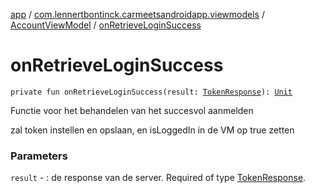 [app](../../index.md) / [com.lennertbontinck.carmeetsandroidapp.viewmodels](../index.md) / [AccountViewModel](index.md) / [onRetrieveLoginSuccess](./on-retrieve-login-success.md)

# onRetrieveLoginSuccess

`private fun onRetrieveLoginSuccess(result: `[`TokenResponse`](../../com.lennertbontinck.carmeetsandroidapp.networks.responses/-token-response/index.md)`): `[`Unit`](https://kotlinlang.org/api/latest/jvm/stdlib/kotlin/-unit/index.html)

Functie voor het behandelen van het succesvol aanmelden

zal token instellen en opslaan, en isLoggedIn in de VM op true zetten

### Parameters

`result` - : de response van de server. Required of type [TokenResponse](../../com.lennertbontinck.carmeetsandroidapp.networks.responses/-token-response/index.md).